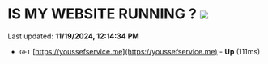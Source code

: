 # IS MY WEBSITE RUNNING ? [![](https://img.shields.io/static/v1?label=Sponsor&message=%E2%9D%A4&logo=GitHub&color=%23fe8e86)](https://github.com/sponsors/Youssef-Lehmam)

Last updated: **11/19/2024, 12:14:34 PM**

- `GET` [https://youssefservice.me](https://youssefservice.me) - **Up** (111ms)
